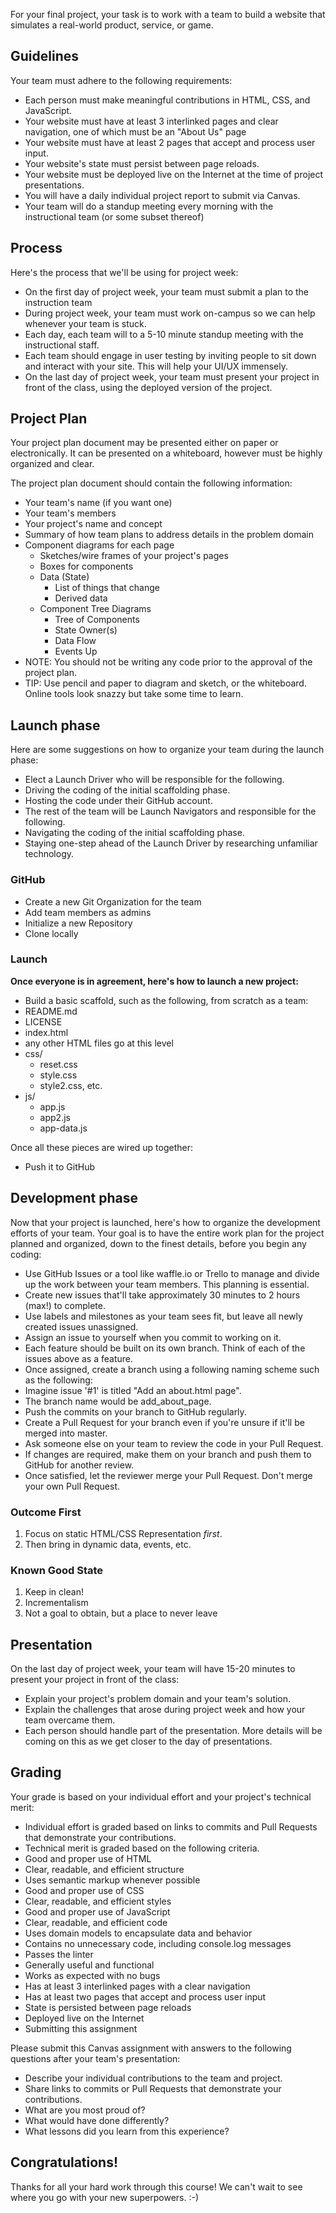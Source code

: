 For your final project, your task is to work with a team to build a website that simulates a real-world product, service, or game.

## Guidelines

Your team must adhere to the following requirements:

- Each person must make meaningful contributions in HTML, CSS, and JavaScript.
- Your website must have at least 3 interlinked pages and clear navigation, one of which must be an "About Us" page
- Your website must have at least 2 pages that accept and process user input.
- Your website's state must persist between page reloads.
- Your website must be deployed live on the Internet at the time of project presentations.
- You will have a daily individual project report to submit via Canvas.
- Your team will do a standup meeting every morning with the instructional team (or some subset thereof)

## Process

Here's the process that we'll be using for project week:

- On the first day of project week, your team must submit a plan to the instruction team
- During project week, your team must work on-campus so we can help whenever your team is stuck.
- Each day, each team will to a 5-10 minute standup meeting with the instructional staff.
- Each team should engage in user testing by inviting people to sit down and interact with your site. This will help your UI/UX immensely.
- On the last day of project week, your team must present your project in front of the class, using the deployed version of the project.

## Project Plan

Your project plan document may be presented either on paper or electronically. It can be presented on a whiteboard, however must be highly organized and clear.

The project plan document should contain the following information:

- Your team's name (if you want one)
- Your team's members
- Your project's name and concept
- Summary of how team plans to address details in the problem domain
- Component diagrams for each page
    - Sketches/wire frames of your project's pages
    - Boxes for components
    - Data (State)
        - List of things that change
        - Derived data
    - Component Tree Diagrams
        - Tree of Components
        - State Owner(s)
        - Data Flow
        - Events Up
- NOTE: You should not be writing any code prior to the approval of the project plan.
- TIP: Use pencil and paper to diagram and sketch, or the whiteboard. Online tools look snazzy but take some time to learn.

## Launch phase

Here are some suggestions on how to organize your team during the launch phase:

- Elect a Launch Driver who will be responsible for the following.
- Driving the coding of the initial scaffolding phase.
- Hosting the code under their GitHub account.
- The rest of the team will be Launch Navigators and responsible for the following.
- Navigating the coding of the initial scaffolding phase.
- Staying one-step ahead of the Launch Driver by researching unfamiliar technology.

### GitHub

- Create a new Git Organization for the team
- Add team members as admins
- Initialize a new Repository
- Clone locally

### Launch

**Once everyone is in agreement, here's how to launch a new project:**

- Build a basic scaffold, such as the following, from scratch as a team:
- README.md
- LICENSE
- index.html
- any other HTML files go at this level
- css/
  - reset.css
  - style.css
  - style2.css, etc.
- js/
  - app.js
  - app2.js
  - app-data.js

Once all these pieces are wired up together:

- Push it to GitHub

## Development phase

Now that your project is launched, here's how to organize the development efforts of your team. Your goal is to have the entire work plan for the project planned and organized, down to the finest details, before you begin any coding:

- Use GitHub Issues or a tool like waffle.io or Trello to manage and divide up the work between your team members. This planning is essential.
- Create new issues that'll take approximately 30 minutes to 2 hours (max!) to complete.
- Use labels and milestones as your team sees fit, but leave all newly created issues unassigned.
- Assign an issue to yourself when you commit to working on it.
- Each feature should be built on its own branch. Think of each of the issues above as a feature.
- Once assigned, create a branch using a following naming scheme such as the following:
- Imagine issue '#1' is titled "Add an about.html page".
- The branch name would be add_about_page.
- Push the commits on your branch to GitHub regularly.
- Create a Pull Request for your branch even if you're unsure if it'll be merged into master.
- Ask someone else on your team to review the code in your Pull Request.
- If changes are required, make them on your branch and push them to GitHub for another review.
- Once satisfied, let the reviewer merge your Pull Request. Don't merge your own Pull Request.

### Outcome First

1. Focus on static HTML/CSS Representation _first_.
1. Then bring in dynamic data, events, etc.

### Known Good State

1. Keep in clean!
1. Incrementalism
1. Not a goal to obtain, but a place to never leave

## Presentation

On the last day of project week, your team will have 15-20 minutes to present your project in front of the class:

- Explain your project's problem domain and your team's solution.
- Explain the challenges that arose during project week and how your team overcame them.
- Each person should handle part of the presentation. More details will be coming on this as we get closer to the day of presentations.

## Grading

Your grade is based on your individual effort and your project's technical merit:

- Individual effort is graded based on links to commits and Pull Requests that demonstrate your contributions.
- Technical merit is graded based on the following criteria.
- Good and proper use of HTML
- Clear, readable, and efficient structure
- Uses semantic markup whenever possible
- Good and proper use of CSS
- Clear, readable, and efficient styles
- Good and proper use of JavaScript
- Clear, readable, and efficient code
- Uses domain models to encapsulate data and behavior
- Contains no unnecessary code, including console.log messages
- Passes the linter
- Generally useful and functional
- Works as expected with no bugs
- Has at least 3 interlinked pages with a clear navigation
- Has at least two pages that accept and process user input
- State is persisted between page reloads
- Deployed live on the Internet
- Submitting this assignment

Please submit this Canvas assignment with answers to the following questions after your team's presentation:

- Describe your individual contributions to the team and project.
- Share links to commits or Pull Requests that demonstrate your contributions.
- What are you most proud of?
- What would have done differently?
- What lessons did you learn from this experience?

## Congratulations!

Thanks for all your hard work through this course! We can't wait to see where you go with your new superpowers. :-)